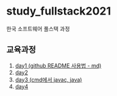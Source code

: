 # study_fullstack2021
한국 소프트웨어 풀스택 과정


## 교육과정
1. [day1 (github README 사용법 - md)]()
2. [day2]()
3. [day3 (cmd에서 javac, java)](day3/README.md)
4. [day4]()
